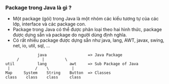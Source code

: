 ### Package trong Java là gì ?
- Một package (gói) trong Java là một nhóm các kiểu tương tự của các lớp, interface và các package con.
- Package trong Java có thể được phân loại theo hai hình thức, package được dựng sẵn và package do người dùng định nghĩa.
- Có rất nhiều package được dựng sẵn như java, lang, AWT, javax, swing, net, io, util, sql, ...
```
              java                  => Java Package
     /          |         \          
util          lang          awt     => Sub Package of Java
 |           /    \          |
Map     System    String    Button  => Classes
class    class    class     class  
```
